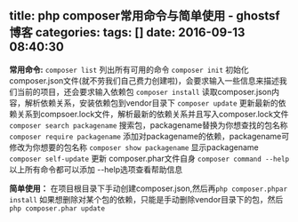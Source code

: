 title: php composer常用命令与简单使用 - ghostsf博客
categories: 
tags: []
date: 2016-09-13 08:40:30
---
**常用命令:**
`composer list`  列出所有可用的命令
`composer init`   初始化composer.json文件(就不劳我们自己费力创建啦)，会要求输入一些信息来描述我们当前的项目，还会要求输入依赖包
`composer install`  读取composer.json内容，解析依赖关系，安装依赖包到vendor目录下
`composer update`   更新最新的依赖关系到compsoer.lock文件，解析最新的依赖关系并且写入composer.lock文件
`composer search packagename` 搜索包，packagename替换为你想查找的包名称
`composer require packagename` 添加对packagename的依赖，packagename可修改为你想要的包名称
`composer show packagename` 显示packagename
`composer self-update` 更新 composer.phar文件自身
`composer command --help` 以上所有命令都可以添加 --help选项查看帮助信息

**简单使用：**
在项目根目录下手动创建composer.json,然后再`php composer.phpar install`
如果想删除对某个包的依赖，只能是手动删除vendor目录下的包，然后 `php composer.phar update`